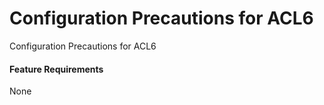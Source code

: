 Configuration Precautions for ACL6
==================================

Configuration Precautions for ACL6

#### Feature Requirements

None